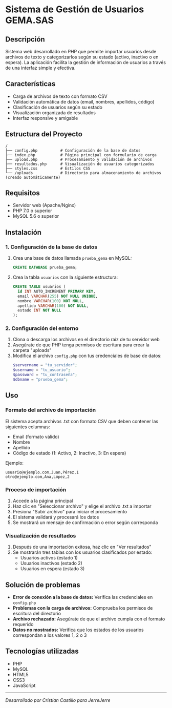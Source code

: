 # Sistema de Gestión de Usuarios GEMA.SAS

## Descripción

Sistema web desarrollado en PHP que permite importar usuarios desde archivos de texto y categorizarlos según su estado (activo, inactivo o en espera). La aplicación facilita la gestión de información de usuarios a través de una interfaz simple y efectiva.

## Características

- Carga de archivos de texto con formato CSV
- Validación automática de datos (email, nombres, apellidos, código)
- Clasificación de usuarios según su estado
- Visualización organizada de resultados
- Interfaz responsive y amigable

## Estructura del Proyecto

```
/
├── config.php          # Configuración de la base de datos
├── index.php           # Página principal con formulario de carga
├── upload.php          # Procesamiento y validación de archivos
├── resultados.php      # Visualización de usuarios categorizados
├── styles.css          # Estilos CSS
└── /uploads            # Directorio para almacenamiento de archivos (creado automáticamente)
```

## Requisitos

- Servidor web (Apache/Nginx)
- PHP 7.0 o superior
- MySQL 5.6 o superior

## Instalación

### 1. Configuración de la base de datos

1. Crea una base de datos llamada `prueba_gema` en MySQL:
   ```sql
   CREATE DATABASE prueba_gema;
   ```

2. Crea la tabla `usuarios` con la siguiente estructura:
   ```sql
   CREATE TABLE usuarios (
     id INT AUTO_INCREMENT PRIMARY KEY,
     email VARCHAR(255) NOT NULL UNIQUE,
     nombre VARCHAR(100) NOT NULL,
     apellido VARCHAR(100) NOT NULL,
     estado INT NOT NULL
   );
   ```

### 2. Configuración del entorno

1. Clona o descarga los archivos en el directorio raíz de tu servidor web
2. Asegúrate de que PHP tenga permisos de escritura para crear la carpeta "uploads"
3. Modifica el archivo `config.php` con tus credenciales de base de datos:
   ```php
   $servername = "tu_servidor";
   $username = "tu_usuario";
   $password = "tu_contraseña";
   $dbname = "prueba_gema";
   ```

## Uso

### Formato del archivo de importación

El sistema acepta archivos .txt con formato CSV que deben contener las siguientes columnas:
- Email (formato válido)
- Nombre
- Apellido
- Código de estado (1: Activo, 2: Inactivo, 3: En espera)

Ejemplo:
```
usuario@ejemplo.com,Juan,Pérez,1
otro@ejemplo.com,Ana,López,2
```

### Proceso de importación

1. Accede a la página principal
2. Haz clic en "Seleccionar archivo" y elige el archivo .txt a importar
3. Presiona "Subir archivo" para iniciar el procesamiento
4. El sistema validará y procesará los datos
5. Se mostrará un mensaje de confirmación o error según corresponda

### Visualización de resultados

1. Después de una importación exitosa, haz clic en "Ver resultados"
2. Se mostrarán tres tablas con los usuarios clasificados por estado:
   - Usuarios activos (estado 1)
   - Usuarios inactivos (estado 2)
   - Usuarios en espera (estado 3)

## Solución de problemas

- **Error de conexión a la base de datos:** Verifica las credenciales en `config.php`
- **Problemas con la carga de archivos:** Comprueba los permisos de escritura del directorio
- **Archivo rechazado:** Asegúrate de que el archivo cumpla con el formato requerido
- **Datos no mostrados:** Verifica que los estados de los usuarios correspondan a los valores 1, 2 o 3

## Tecnologías utilizadas

- PHP
- MySQL
- HTML5
- CSS3
- JavaScript

---

*Desarrollado por Cristian Castillo para JerreJerre*